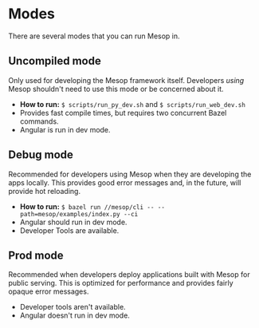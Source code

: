 # Modes

There are several modes that you can run Mesop in.

## Uncompiled mode

Only used for developing the Mesop framework itself. Developers _using_ Mesop shouldn't need to use this mode or be concerned about it.

- **How to run:** `$ scripts/run_py_dev.sh` and `$ scripts/run_web_dev.sh`
- Provides fast compile times, but requires two concurrent Bazel commands.
- Angular is run in dev mode.

## Debug mode

Recommended for developers using Mesop when they are developing the apps locally. This provides good error messages and, in the future, will provide hot reloading.

- **How to run:** `$ bazel run //mesop/cli -- --path=mesop/examples/index.py --ci`
- Angular should run in dev mode.
- Developer Tools are available.

## Prod mode

Recommended when developers deploy applications built with Mesop for public serving. This is optimized for performance and provides fairly opaque error messages.

- Developer tools aren't available.
- Angular doesn't run in dev mode.

<!-- TODO: Figure out what modes to run for `mesop_binary` -->
